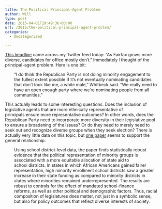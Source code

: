 ```yaml
---
title: The Political Principal-Agent Problem
author: Will
type: post
date: 2015-04-01T19:49:36+00:00
url: /2015/the-political-principal-agent-problem/
categories:
  - Uncategorized

---
```

[This headline][1] came across my Twitter feed today: &#8220;As Fairfax grows more diverse, candidates for office mostly don’t.&#8221; Immediately I thought of the principal-agent problem. Here is one bit:

<p style="padding-left: 30px;">
  “I do think the Republican Party is not doing minority engagement to the fullest extent possible if it’s not eventually nominating candidates that don’t look like me, a white male,” Whitbeck said. “We really need to have an open enough party where we’re nominating people from all communities.”
</p>

This actually leads to some interesting questions. Does the inclusion of legislative agents that are more ethnically representative of principals ensure more representative outcomes? In other words, does the Republican Party need to incorporate more diversity in their legislative pool to ensure a broadening of the issues? Or do they need to merely need to seek out and recognize diverse groups when they seek election? There is actually very little data on this topic, but [one paper][2] seems to support the general relationship:

<p style="padding-left: 30px;">
  Using school district-level data, the paper finds statistically robust evidence that the political representation of minority groups is associated with a more equitable allocation of state aid to school districts. In states in which African Americans gained fairer representation, high minority enrollment school districts saw a greater increase in their state funding as compared to minority districts in states where minorities remained underrepresented. The results are robust to controls for the effect of mandated school-finance reforms, as well as other political and demographic factors. Thus, racial composition of legislatures does matter, not just in a symbolic sense, but also for policy outcomes that reflect diverse interests of society.
</p>

&nbsp;

 [1]: http://www.washingtonpost.com/local/dc-politics/as-fairfax-grows-more-diverse-candidates-for-office-mostly-dont/2015/03/29/9095abe0-d47e-11e4-a62f-ee745911a4ff_story.html?postshare=8241427913451466
 [2]: http://isites.harvard.edu/fs/docs/icb.topic892944.files/ueda_michiko.pdf